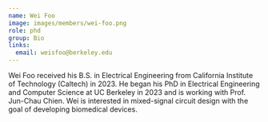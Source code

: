 ```yaml
---
name: Wei Foo
image: images/members/wei-foo.png
role: phd
group: Bio
links:
  email: weisfoo@berkeley.edu
---
```


Wei Foo received his B.S. in Electrical Engineering from California Institute of Technology (Caltech) in 2023. He began his PhD in Electrical Engineering and Computer Science at UC Berkeley in 2023 and is working with Prof. Jun-Chau Chien. Wei is interested in mixed-signal circuit design with the goal of developing biomedical devices.
